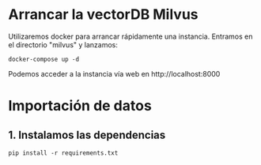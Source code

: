 # Arrancar la vectorDB Milvus

Utilizaremos docker para arrancar rápidamente una instancia. Entramos en el directorio "milvus" y lanzamos:

```
docker-compose up -d
```

Podemos acceder a la instancia vía web en http://localhost:8000

# Importación de datos

## 1. Instalamos las dependencias

```
pip install -r requirements.txt
```
